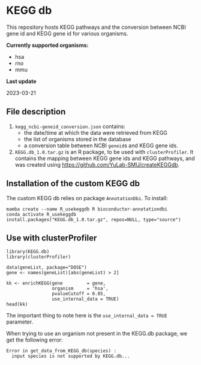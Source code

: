 # KEGG db

This repository hosts KEGG pathways and the conversion between NCBI gene id and KEGG gene id for various organisms.

**Currently supported organisms:**
- hsa
- rno
- mmu

**Last update**

2023-03-21

## File description
1. `kegg_ncbi-geneid_conversion.json` contains:
    - the date/time at which the data were retrieved from KEGG
    - the list of organisms stored in the database
    - a conversion table between NCBI `geneid`s and KEGG gene ids.
2. `KEGG.db_1.0.tar.gz` is an R package, to be used with `clusterProfiler`. It contains the mapping between KEGG gene ids and KEGG pathways, and was created using https://github.com/YuLab-SMU/createKEGGdb.


## Installation of the custom KEGG db
The custom KEGG db relies on package `AnnotationDbi`. To install:
```
mamba create --name R_usekeggdb R bioconductor-annotationdbi
conda activate R_usekeggdb
install.packages("KEGG.db_1.0.tar.gz", repos=NULL, type="source")
```

## Use with clusterProfiler
```
library(KEGG.db)
library(clusterProfiler)

data(geneList, package="DOSE")
gene <- names(geneList)[abs(geneList) > 2]

kk <- enrichKEGG(gene         = gene,
                 organism     = 'hsa',
                 pvalueCutoff = 0.05,
                 use_internal_data = TRUE)
head(kk)
```
The important thing to note here is the `use_internal_data = TRUE` parameter.

When trying to use an organism not present in the KEGG.db package, we get the following error:
```
Error in get_data_from_KEGG_db(species) :
  input species is not supported by KEGG.db...
```
